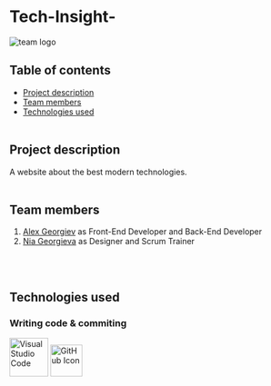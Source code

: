 # Tech-Insight-
![team logo](Documents\Tech-Insight\Tech-Insight-\img\logo)
  
## Table of contents
* [Project description](#description)<br>
* [Team members](#teamMembers)<br>
* [Technologies used](#technologies)
<br></br>

## Project description <a name="description">
A website about the best modern technologies. 
<br></br>

## Team members <a name="teamMembers"></a>
1. [Alex Georgiev](https://github.com/RFHristova23) as Front-End Developer and Back-End Developer
2. [Nia Georgieva](https://github.com/LESusova23) as Designer and Scrum Trainer

<br></br>

## Technologies used <a name="technologies"></a>
### Writing code & commiting
<img src="Documents\Tech-Insight\Tech-Insight-\img\Visual_Studio_Code" alt="Visual Studio Code" width="68"/> <img src="Documents\Tech-Insight\Tech-Insight-\img\github" alt="GitHub Icon" width="56"/>
